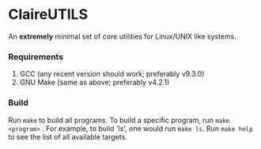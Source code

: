 # ClaireUTILS

An **extremely** minimal set of core utilities for Linux/UNIX like systems.

### Requirements

1. GCC (any recent version should work; preferably v9.3.0)
2. GNU Make (same as above; preferably v4.2.1)

### Build

Run `make` to build all programs. To build a specific program,
run `make <program>` . For example, to build 'ls', one would run `make ls`.
Run `make help` to see the list of all available targets.
